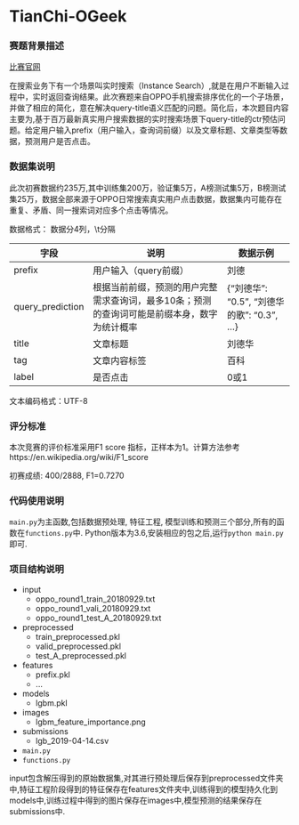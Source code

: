 # TianChi-OGeek

### 赛题背景描述
[比赛官网](https://tianchi.aliyun.com/competition/introduction.htm?spm=5176.100150.711.6.5ead2784MTFoDV&raceId=231688)

在搜索业务下有一个场景叫实时搜索（Instance Search）,就是在用户不断输入过程中，实时返回查询结果。此次赛题来自OPPO手机搜索排序优化的一个子场景，并做了相应的简化，意在解决query-title语义匹配的问题。简化后，本次题目内容主要为,基于百万最新真实用户搜索数据的实时搜索场景下query-title的ctr预估问题。给定用户输入prefix（用户输入，查询词前缀）以及文章标题、文章类型等数据，预测用户是否点击。


### 数据集说明

此次初赛数据约235万,其中训练集200万，验证集5万，A榜测试集5万，B榜测试集25万，数据全部来源于OPPO日常搜索真实用户点击数据，数据集内可能存在重复、矛盾、同一搜索词对应多个点击等情况。

数据格式： 数据分4列，\t分隔

|字段|说明|数据示例|
|---|---|---|
|prefix	|用户输入（query前缀）|	刘德|
|query_prediction	|根据当前前缀，预测的用户完整需求查询词，最多10条；预测的查询词可能是前缀本身，数字为统计概率|	{“刘德华”:  “0.5”, “刘德华的歌”: “0.3”, …}|
|title	|文章标题	|刘德华|
|tag	|文章内容标签	|百科|
|label|	是否点击	|0或1|

文本编码格式：UTF-8

### 评分标准

本次竞赛的评价标准采用F1 score 指标，正样本为1。计算方法参考https://en.wikipedia.org/wiki/F1_score

初赛成绩: 400/2888, F1=0.7270

### 代码使用说明

`main.py`为主函数,包括数据预处理, 特征工程, 模型训练和预测三个部分,所有的函数在`functions.py`中. Python版本为3.6,安装相应的包之后,运行`python main.py`即可.

### 项目结构说明
- input
    - oppo_round1_train_20180929.txt
    - oppo_round1_vali_20180929.txt
    - oppo_round1_test_A_20180929.txt
- preprocessed
    - train_preprocessed.pkl
    - valid_preprocessed.pkl
    - test_A_preprocessed.pkl
- features
    - prefix.pkl
    - ...
- models
    - lgbm.pkl
- images
    - lgbm_feature_importance.png
- submissions
    - lgb_2019-04-14.csv
- `main.py`
- `functions.py`

input包含解压得到的原始数据集,对其进行预处理后保存到preprocessed文件夹中,特征工程阶段得到的特征保存在features文件夹中,训练得到的模型持久化到models中,训练过程中得到的图片保存在images中,模型预测的结果保存在submissions中.